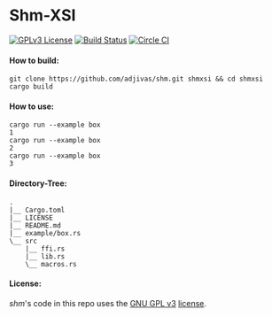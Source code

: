 # Shm-XSI

[![GPLv3 License](http://img.shields.io/badge/license-GPLv3-blue.svg)](https://www.gnu.org/copyleft/gpl.html)
[![Build Status](https://travis-ci.org/adjivas/shm.svg)](https://travis-ci.org/adjivas/shm)
[![Circle CI](https://circleci.com/gh/adjivas/shm/tree/master.svg?style=svg)](https://circleci.com/gh/adjivas/shm/tree/master)

#### How to build:
```shell
git clone https://github.com/adjivas/shm.git shmxsi && cd shmxsi
cargo build
```

#### How to use:
```shell
cargo run --example box
1
cargo run --example box
2
cargo run --example box
3
```

#### Directory-Tree:
```shell
.
|__ Cargo.toml
|__ LICENSE
|__ README.md
|__ example/box.rs
\__ src
    |__ ffi.rs
    |__ lib.rs
    \__ macros.rs
```

#### License:
*shm*'s code in this repo uses the [GNU GPL v3](http://www.gnu.org/licenses/gpl-3.0.html) [license](https://github.com/adjivas/shm/blob/master/LICENSE).
